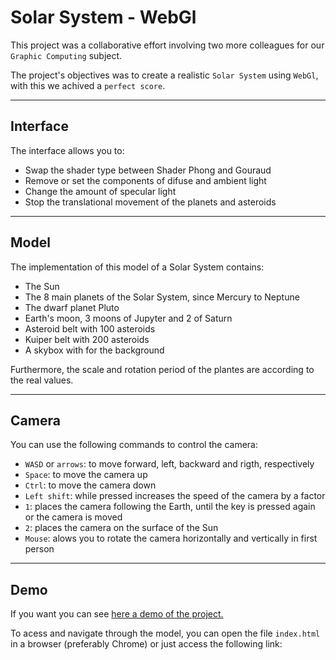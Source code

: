 # Solar System - WebGl

This project was a collaborative effort involving two more colleagues for our ```Graphic Computing``` subject.

The project's objectives was to create a realistic ```Solar System``` using ```WebGl```, with this we achived a ```perfect score```.


---
## Interface

The interface allows you to:
- Swap the shader type between Shader Phong and Gouraud
- Remove or set the components of difuse and ambient light
- Change the amount of specular light
- Stop the translational movement of the planets and asteroids


---
## Model

The implementation of this model of a Solar System contains:
- The Sun
- The 8 main planets of the Solar System, since Mercury to Neptune
- The dwarf planet Pluto
- Earth's moon, 3 moons of Jupyter and 2 of Saturn
- Asteroid belt with 100 asteroids
- Kuiper belt with 200 asteroids
- A skybox with for the background


Furthermore, the scale and rotation period of the plantes are according to the real values.


---
## Camera
You can use the following commands to control the camera:
- ```WASD``` or ```arrows```: to move forward, left, backward and rigth, respectively
- ```Space```: to move the camera up
- ```Ctrl```: to move the camera down
- ```Left shift```: while pressed increases the speed of the camera by a factor
- ```1```: places the camera following the Earth, until the key is pressed again or the camera is moved
- ```2```: places the camera on the surface of the Sun
- ```Mouse```: alows you to rotate the camera horizontally and vertically in first person


---
## Demo

If you want you can see 
<a href= "https://youtu.be/DB8eehMY8Tc" > here a demo of the project.</a>

To acess and navigate through the model, you can open the file ```index.html``` in a browser (preferably Chrome) or just access the following link:

``````
